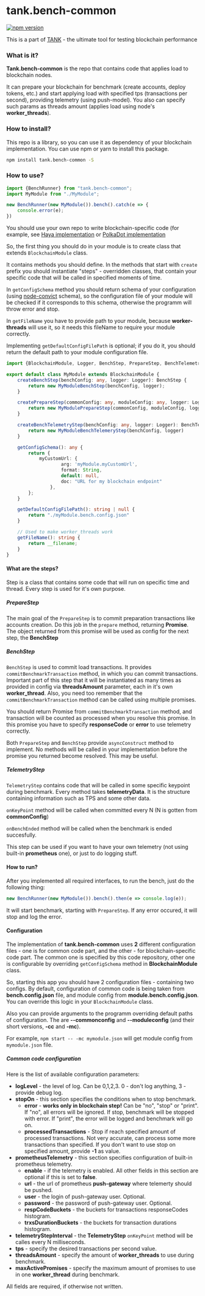 # tank.bench-common

[![npm version](https://badge.fury.io/js/tank.bench-common.svg)](https://www.npmjs.com/package/tank.bench-common)

This is a part of [TANK](https://github.com/mixbytes/tank) - the ultimate tool for testing blockchain performance

### What is it?

**Tank.bench-common** is the repo that contains code that applies load to blockchain nodes.

It can prepare your blockchain for benchmark (create accounts, deploy tokens, etc.) and start applying load with
specified tps (transactions per second), providing telemetry (using push-model). You also can specify such params as 
threads amount (applies load using node's **worker_threads**).


### How to install?

This repo is a library, so you can use it as dependency of your blockchain implementation.
You can use npm or yarn to install this package.

```bash
npm install tank.bench-common -S
```

### How to use?
 
```typescript
import {BenchRunner} from "tank.bench-common";
import MyModule from "./MyModule";

new BenchRunner(new MyModule()).bench().catch(e => {
    console.error(e);
})
```

You should use your own repo
to write blockchain-specific code (for example, see [Haya implementation](https://github.com/mixbytes/tank.bench-haya) 
or [PolkaDot implementation](https://github.com/mixbytes/tank.bench-polkadot)

So, the first thing you should do in your module is to create class that extends `BlockchainModule` class.

It contains methods you should define. In the methods that start with `create` prefix you should instantiate "steps" - 
overridden classes, that contain your specific code that will be called in specified moments of time.

In `getConfigSchema` method you should return schema of your configuration
(using [node-convict](https://github.com/mozilla/node-convict) schema), so the configuration file of your module will
be checked if it corresponds to this schema, otherwise the programm will throw error and stop.

In `getFileName` you have to provide path to your module, because **worker-threads** will use it, so it needs this 
fileName to require your module correctly.

Implementing `getDefaultConfigFilePath` is optional; if you do it, you should return the default path to your module
configuration file.


```typescript
import {BlockchainModule, Logger, BenchStep, PrepareStep, BenchTelemetryStep} from "tank.bench-common"

export default class MyModule extends BlockchainModule {
    createBenchStep(benchConfig: any, logger: Logger): BenchStep {
        return new MyModuleBenchStep(benchConfig, logger);
    }

    createPrepareStep(commonConfig: any, moduleConfig: any, logger: Logger): PrepareStep {
        return new MyModulePrepareStep(commonConfig, moduleConfig, logger);
    }

    createBenchTelemetryStep(benchConfig: any, logger: Logger): BenchTelemetryStep {
        return new MyModuleBenchTelemeryStep(benchConfig, logger)
    }

    getConfigSchema(): any {
        return {
            myCustomUrl: {
                    arg: 'myModule.myCustomUrl',
                    format: String,
                    default: null,
                    doc: "URL for my blockchain endpoint"
                },
        };
    }

    getDefaultConfigFilePath(): string | null {
        return "./myModule.bench.config.json"
    }

    // Used to make worker_threads work
    getFileName(): string {
        return __filename;
    }
}
```

#### What are the steps?

Step is a class that contains some code that will run on specific time and thread. Every step is used for it's
own purpose.

##### PrepareStep

The main goal of the `PrepareStep` is to commit preparation transactions like accounts creation. Do this job in the
`prepare` method, returning **Promise**. The object returned from this promise will be used as config for the next step,
the **BenchStep**

##### BenchStep

`BenchStep` is used to commit load transactions. It provides `commitBenchmarkTransaction` method, in which you
can commit transactions. Important part of this step that it will be instantiated as many times as provided in config
via **threadsAmount** parameter, each in it's own **worker_thread**. Also, you need too remember
that the `commitBenchmarkTransaction` method can be called using multiple promises.

You should return Promise from `commitBenchmarkTransaction` method, and transaction will be counted as processed
when you resolve this promise. In this promise you have to specify **responseCode** or **error** to use telemetry correctly.

Both `PrepareStep` and `BenchStep` provide `asyncConstruct` method to implement. No methods will be called in
your implementation before the promise you returned become resolved. This may be useful.

##### TelemetryStep

`TelemetryStep` contains code that will be called in some specific keypoint during benchmark. Every method takes 
**telemetryData**. It is the structure containing information such as TPS and some other data.

`onKeyPoint` method will be called when committed every N (N is gotten from **commonConfig**)

`onBenchEnded` method will be called when the benchmark is ended succesfully.

This step can be used if you want to have your own telemetry (not using built-in **prometheus** one), or just to do
logging stuff.

#### How to run?

After you implemented all required interfaces, to run the bench, just do the following thing:

```typescript
new BenchRunner(new MyModule()).bench().then(e => console.log(e));
```

It will start benchmark, starting with `PrepareStep`. If any error occured, it will stop and log the error.

#### Configuration

The implementation of **tank.bench-common** uses **2** different configuration files - one is for
common code part, and the other - for blockchain-specific code part. The common one is specified by 
this code repository, other one is configurable by overriding `getConfigSchema` method in **BlockchainModule** class.

So, starting this app you should have 2 configuration files - containing two configs.
By default, configuration of common code is being taken from **bench.config.json** file, and
module config from **module.bench.config.json**. You can override this logic in your `BlockchainModule` class.

Also you can provide arguments to the programm overriding default paths of configuration. The are **--commonconfig** 
and **--moduleconfig** (and their short versions, **-cc** and **-mc**).

For example, `npm start -- -mc mymodule.json` will get module config from `mymodule.json` file.

##### Common code configuration

Here is the list of available configuration parameters:

* **logLevel** - the level of log. Can be 0,1,2,3. 0 - don't log anything, 3 - provide debug log.
* **stopOn** - this section specifies the conditions when to stop benchmark.
    * **error** - **works only in blockchain step!** Can be "no", "stop" or "print".
     If "no", all errors will be ignored. If stop, benchmark will be stopped with error.
     If "print", the error will be logged and benchmark will go on.
    * **processedTransactions** - Stop if reach specified amount of processed transactions. Not very 
     accurate, can process some more transactions than specified. If you don't want to use
     stop on specified amount, provide **-1** as value.
* **prometheusTelemetry** - this section specifies configuration of built-in prometheus telemetry.
    * **enable** - if the telemetry is enabled. All other fields in this section are optional if this is set to **false**.
    * **url** - the url of prometheus **push-gateway** where telemerty should be pushed.
    * **user** - the login of push-gateway user. Optional.
    * **password** - the password of push-gateway user. Optional.
    * **respCodeBuckets** - the buckets for transactions responseCodes histogram.
    * **trxsDurationBuckets** - the buckets for transaction durations histogram.
* **telemetryStepInterval** - the **TelemetryStep** `onKeyPoint` method will be calles every N milliseconds.
* **tps** - specify the desired transactions per second value.
* **threadsAmount** - specify the amount of **worker_threads** to use during benchmark.
* **maxActivePromises** - specify the maximum amount of promises to use in one **worker_thread** during benchmark.

All fields are required, if otherwise not written.
